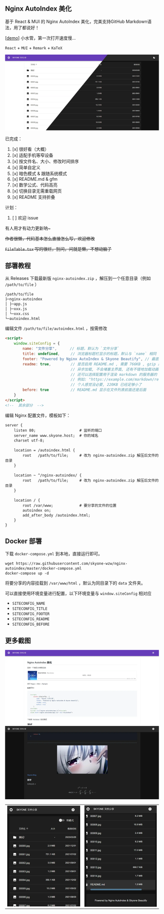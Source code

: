 ## Nginx AutoIndex 美化

基于 React & MUI 的 Nginx AutoIndex 美化，完美支持GitHub Markdown语法，用了都说好！

[[demo](https://nginx-autoindex-demo.skyone.host)] 小水管，第一次打开速度慢...

`React` + `MUI` + `Remark` + `KaTeX`

![预览](/screenshot/preview.webp)

已完成：

1. [x] 很好看（大概）
2. [x] 适配手机等窄设备
3. [x] 按文件名、大小、修改时间排序
4. [x] 简单自定义
5. [x] 暗色模式 & 跟随系统模式
6. [x] README.md & gfm
7. [x] 数学公式、代码高亮
8. [x] 切换目录无需重载网页
9. [x] README 支持折叠

计划：

1. [ ] 欢迎 issue

有人用才有动力更新呐~

~~作者很懒，代码基本怎么直接怎么写，欢迎修改~~

~~`FileTable.tsx` 写的很烂，别问，问就是懒，不想动脑子~~

## 部署教程

从 Releases 下载最新版 `nginx-autoindex.zip` ，解压到一个任意目录（例如 `/path/to/file` ）

```
/path/to/file
├─nginx-autoindex
│ ├─app.js
│ ├─xxx.js
│ └─xxx.css
└─autoindex.html
```

编辑文件 `/path/to/file/autoindex.html` ，按需修改

```html
<script>
    window.siteConfig = {
        name: "文件分享",      // 标题，默认为 `文件分享`
        title: undefined,     // 浏览器标题栏显示的标题，默认与 `name` 相同
        footer: "Powered by Nginx AutoIndex & Skyone Beautify", // 最底部的说明
        readme: true,         // 是否启用 README.md , 需要 766KB , gzip 压缩后约 220KB
                              // 异步加载, 不会堵塞主界面, 还有不错地加载动画
                              // 还可以选择配置用于渲染 markdown 的服务器的 URL
                              // 例如: "https://example.com/markdown/render"
                              // 个人感觉没必要, 220KB 已经足够小了
        before: true          // README.md 显示在文件列表前面还是后面
    }
</script>
<!--  其余部分  -->
```

编辑 Nginx 配置文件，模板如下：

```nginx
server {
    listen 80;                    # 监听的端口
    server_name www.skyone.host;  # 你的域名
    charset utf-8;

    location = /autoindex.html {
        root   /path/to/file;     # 改为 nginx-autoindex.zip 解压后文件的目录
    }

    location ~ ^/nginx-autoindex/ {
        root   /path/to/file;     # 改为 nginx-autoindex.zip 解压后文件的目录
    }

    location / {
        root /var/www;            # 要分享的文件的位置
        autoindex on;
        add_after_body /autoindex.html;
    }
}
```

## Docker 部署

下载 `docker-compose.yml` 到本地，直接运行即可。

```shell
wget https://raw.githubusercontent.com/skyone-wzw/nginx-autoindex/master/docker-compose.yml
docker-compose up -d
```

将要分享的内容挂载到 `/var/www/html` ，默认为同目录下的 `data` 文件夹。

可以直接使用环境变量进行配置，以下环境变量与 `window.siteConfig` 相对应

- `SITECONFIG_NAME`
- `SITECONFIG_TITLE`
- `SITECONFIG_FOOTER`
- `SITECONFIG_README`
- `SITECONFIG_BEFORE`

## 更多截图

![preview.webp](/screenshot/markdown.webp)
![markdown-dark.webp](/screenshot/markdown-dark.webp)

|                                             |                                            |
|---------------------------------------------|--------------------------------------------|
| ![phone-01.webp](/screenshot/phone-01.webp) | ![phone-02.webp](screenshot/phone-02.webp) |

